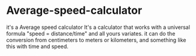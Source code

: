 # Average-speed-calculator
it's a Average speed calculator
  It's a calculator that works with a universal formula "speed = distance/time" and all yours variates.
  it can do the conversion from centimeters to meters or kilometers, and something like this with time and speed.

